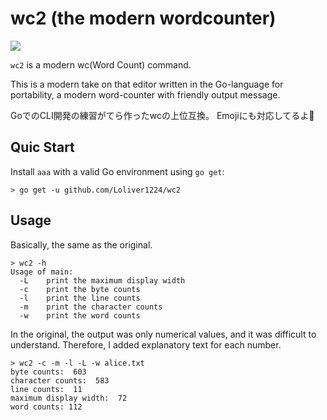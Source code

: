 # wc2 (the modern wordcounter)

<a href="LICENSE" alt="MIT License"><img src="http://img.shields.io/badge/license-MIT-blue.svg?style=flat" /></a>

`wc2` is a modern wc(Word Count) command.

This is a modern take on that editor written in the Go-language for portability,
a modern word-counter with friendly output message.

GoでのCLI開発の練習がてら作ったwcの上位互換。
Emojiにも対応してるよ🤗

## Quic Start
Install `aaa` with a valid Go environment using `go get`:
```shell
> go get -u github.com/Loliver1224/wc2
```

## Usage
Basically, the same as the original.

```shell
> wc2 -h
Usage of main:
  -L    print the maximum display width
  -c    print the byte counts
  -l    print the line counts
  -m    print the character counts
  -w    print the word counts
```

In the original, the output was only numerical values, and it was difficult to understand.
Therefore, I added explanatory text for each number.

```shell
> wc2 -c -m -l -L -w alice.txt
byte counts:  603
character counts:  583
line counts:  11
maximum display width:  72
word counts: 112
```